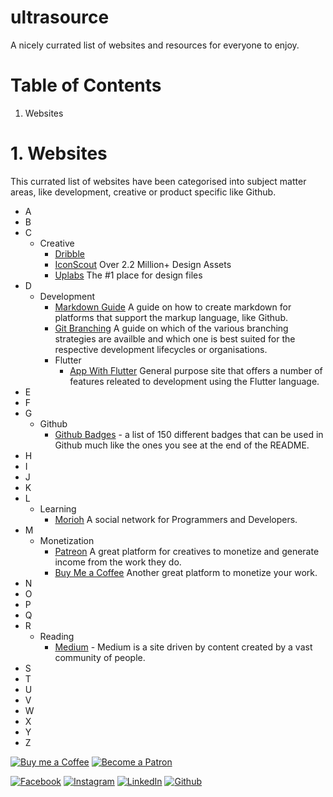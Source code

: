# ultrasource
A nicely currated list of websites and resources for everyone to enjoy.

# Table of Contents

1. Websites

# 1. Websites

This currated list of websites have been categorised into subject matter areas, like development, creative or product specific like Github.

  - A
  - B
  - C
    - Creative
      - [Dribble](https://dribbble.com)
      - [IconScout](https://iconscout.com) Over 2.2 Million+ Design Assets
      - [Uplabs](https://www.uplabs.com) The #1 place for design files
  - D
    - Development
      - [Markdown Guide](https://www.markdownguide.org) A guide on how to create markdown for platforms that support the markup language, like Github.
      - [Git Branching](https://medium.com/@patrickporto/4-branching-workflows-for-git-30d0aaee7bf) A guide on which of the various branching strategies are availble and which one is best suited for the respective development lifecycles or organisations.
      - Flutter
        - [App With Flutter](https://www.appwithflutter.com) General purpose site that offers a number of features releated to development using the Flutter language.
  - E
  - F
  - G
    - Github
      - [Github Badges](https://dev.to/envoy_/150-badges-for-github-pnk) - a list of 150 different badges that can be used in Github much like the ones you see at the end of the README.
  - H
  - I
  - J
  - K
  - L
    - Learning
      - [Morioh](https://morioh.com/) A social network for Programmers and Developers.
  - M
    - Monetization
      - [Patreon](https://www.patreon.com) A great platform for creatives to monetize and generate income from the work they do.
      - [Buy Me a Coffee](https://www.buymeacoffee.com) Another great platform to monetize your work.
  - N
  - O
  - P
  - Q
  - R
    - Reading
      - [Medium](https://medium.com) - Medium is a site driven by content created by a vast community of people.
  - S
  - T
  - U
  - V
  - W
  - X
  - Y
  - Z
    

[![Buy me a Coffee](https://www.buymeacoffee.com/assets/img/custom_images/orange_img.png)](https://www.buymeacoffee.com/ultracoolbru)
[![Become a Patron](https://img.shields.io/badge/Patreon-F96854?style=for-the-badge&logo=patreon&logoColor=white)](https://www.patreon.com/ultracoolbru)

[![Facebook](https://img.shields.io/badge/Facebook-1877F2?style=for-the-badge&logo=facebook&logoColor=white)](https://www.faceboook.com/ultracoolplayground)
[![Instagram](https://img.shields.io/badge/Instagram-E4405F?style=for-the-badge&logo=instagram&logoColor=white)](https://www.instagram.com/ultracoolbru)
[![LinkedIn](https://img.shields.io/badge/LinkedIn-0077B5?style=for-the-badge&logo=linkedin&logoColor=white)](https://www.linkedin.com/in/ultracoolbru)
[![Github](https://img.shields.io/badge/GitHub-100000?style=for-the-badge&logo=github&logoColor=white)](https://github.com/ultracoolbru)
